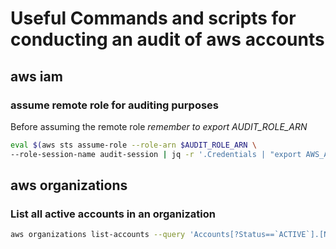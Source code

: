 # Useful Commands and scripts for conducting an audit of aws accounts
## aws iam

### assume remote role for auditing purposes

Before assuming the remote role _remember to export AUDIT_ROLE_ARN_

```bash
eval $(aws sts assume-role --role-arn $AUDIT_ROLE_ARN \
--role-session-name audit-session | jq -r '.Credentials | "export AWS_ACCESS_KEY_ID=\(.AccessKeyId)\nexport AWS_SECRET_ACCESS_KEY=\(.SecretAccessKey)\nexport AWS_SESSION_TOKEN=\(.SessionToken)\n"')
```

## aws organizations

### List all active accounts in an organization

```bash
aws organizations list-accounts --query 'Accounts[?Status==`ACTIVE`].[Name, Id, Email]' --output table
```
